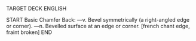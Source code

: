 TARGET DECK
ENGLISH

START
Basic
Chamfer
Back: —v. Bevel symmetrically (a right-angled edge or corner). —n. Bevelled surface at an edge or corner. [french chant edge, fraint broken]
END

